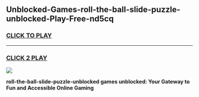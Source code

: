 
## Unblocked-Games-roll-the-ball-slide-puzzle-unblocked-Play-Free-nd5cq
<h3>
<a href="https://premium76.site?title=roll-the-ball-slide-puzzle-unblocked&ref=21A">CLICK TO PLAY</a></h3>
<hr>

<h3>
<a href="https://premium76.site?title=roll-the-ball-slide-puzzle-unblocked&ref=21A">CLICK 2 PLAY</a>
  
</h3>

<a href="https://premium76.site?title=roll-the-ball-slide-puzzle-unblocked&ref=21A"><img src="https://clearcache.store/games.png"></a>


**roll-the-ball-slide-puzzle-unblocked games unblocked: Your Gateway to Fun and Accessible Online Gaming**
